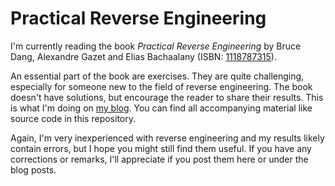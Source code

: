 Practical Reverse Engineering
=============================
I'm currently reading the book 
*Practical Reverse Engineering* by Bruce Dang, Alexandre Gazet 
and Elias Bachaalany (ISBN: [1118787315](http://eu.wiley.com/WileyCDA/WileyTitle/productCd-1118787315.html)).

An essential part of the book are exercises. They are quite 
challenging, especially for someone new to the field of reverse 
engineering. The book doesn't have solutions, but encourage
the reader to share their results. This is what I'm doing on
[my blog](http://www.johannesbader.ch/tag/practical-reverse-engineering/). 
You can find all accompanying material like source code in this
repository.

Again, I'm very inexperienced with reverse engineering and my
results likely contain errors, but I hope you might still find
them useful.  If you have any corrections or remarks, I'll 
appreciate if you post them here or under the blog posts.  

